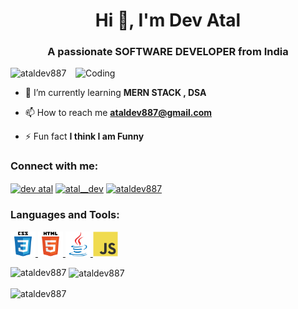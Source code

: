 <h1 align="center">Hi 👋, I'm Dev Atal</h1>
<h3 align="center">A passionate SOFTWARE DEVELOPER from India</h3>
<img align="right" alt="Coding" width="400" src="https://media.tenor.com/rePDfDWO3XoAAAAd/hacking.gif">

<p align="left"> <img src="https://komarev.com/ghpvc/?username=ataldev887&label=Profile%20views&color=0e75b6&style=flat" alt="ataldev887" /> </p>

- 🌱 I’m currently learning **MERN STACK , DSA**

- 📫 How to reach me **ataldev887@gmail.com**

- ⚡ Fun fact **I think I am Funny**

<h3 align="left">Connect with me:</h3>
<p align="left">
<a href="https://linkedin.com/in/dev atal" target="blank"><img align="center" src="https://raw.githubusercontent.com/rahuldkjain/github-profile-readme-generator/master/src/images/icons/Social/linked-in-alt.svg" alt="dev atal" height="30" width="40" /></a>
<a href="https://instagram.com/atal__dev" target="blank"><img align="center" src="https://raw.githubusercontent.com/rahuldkjain/github-profile-readme-generator/master/src/images/icons/Social/instagram.svg" alt="atal__dev" height="30" width="40" /></a>
<a href="https://www.leetcode.com/ataldev887" target="blank"><img align="center" src="https://raw.githubusercontent.com/rahuldkjain/github-profile-readme-generator/master/src/images/icons/Social/leet-code.svg" alt="ataldev887" height="30" width="40" /></a>
</p>

<h3 align="left">Languages and Tools:</h3>
<p align="left"> <a href="https://www.w3schools.com/css/" target="_blank" rel="noreferrer"> <img src="https://raw.githubusercontent.com/devicons/devicon/master/icons/css3/css3-original-wordmark.svg" alt="css3" width="40" height="40"/> </a> <a href="https://www.w3.org/html/" target="_blank" rel="noreferrer"> <img src="https://raw.githubusercontent.com/devicons/devicon/master/icons/html5/html5-original-wordmark.svg" alt="html5" width="40" height="40"/> </a> <a href="https://www.java.com" target="_blank" rel="noreferrer"> <img src="https://raw.githubusercontent.com/devicons/devicon/master/icons/java/java-original.svg" alt="java" width="40" height="40"/> </a> <a href="https://developer.mozilla.org/en-US/docs/Web/JavaScript" target="_blank" rel="noreferrer"> <img src="https://raw.githubusercontent.com/devicons/devicon/master/icons/javascript/javascript-original.svg" alt="javascript" width="40" height="40"/> </a> </p>

<p><img align="left" src="https://github-readme-stats.vercel.app/api/top-langs?username=ataldev887&show_icons=true&locale=en&layout=compact" alt="ataldev887" /></p>

<p>&nbsp;<img align="center" src="https://github-readme-stats.vercel.app/api?username=ataldev887&show_icons=true&locale=en" alt="ataldev887" /></p>

<p><img align="center" src="https://github-readme-streak-stats.herokuapp.com/?user=ataldev887&" alt="ataldev887" /></p>

